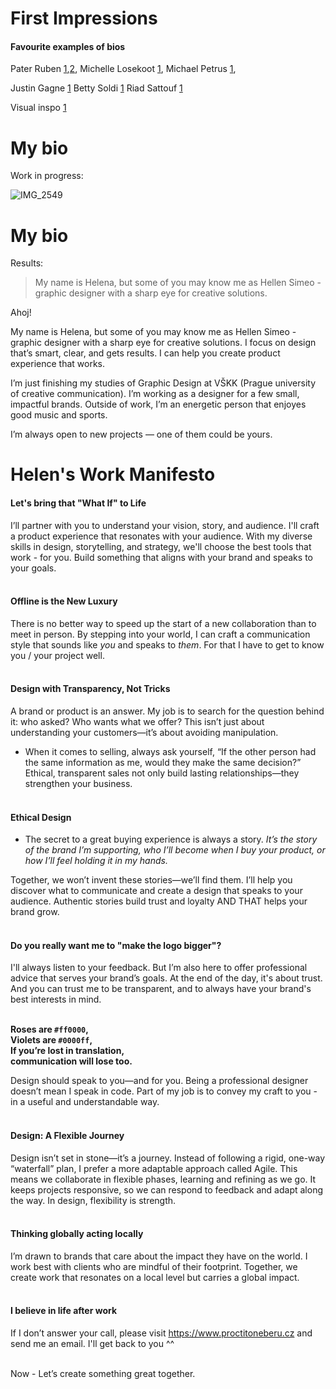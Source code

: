 # First Impressions

#### Favourite examples of bios
Pater Ruben [1](https://www.untold-stories.net/rubenpater/),[2](https://framerframed.nl/en/mensen/ruben-pater/), Michelle Losekoot [1](https://losekoot.cz), Michael Petrus [1](https://michaelpetrus.com), 

Justin Gagne [1](https://justingagne.design/#contact)
Betty Soldi [1](https://www.bettysoldi.com)
Riad Sattouf [1](https://www.riadsattouf.com/en/products/biographie)

Visual inspo [1](https://manifesto.itsoffbrand.com)

# My bio

Work in progress:


![IMG_2549](https://github.com/user-attachments/assets/9bcd9df5-45c7-43d8-bc6d-555aabab9bb5)

# My bio
Results:
> My name is Helena, but some of you may know me as Hellen Simeo - graphic designer with a sharp eye for creative solutions.

Ahoj!

My name is Helena, but some of you may know me as Hellen Simeo - graphic designer with a sharp eye for creative solutions. I focus on design that’s smart, clear, and gets results. I can help you create product experience that works.

I’m just finishing my studies of Graphic Design at VŠKK (Prague university of creative communication). I’m working as a designer for a few small, impactful brands. Outside of work, I’m an energetic person that enjoyes good music and sports.

I’m always open to new projects — one of them could be yours.


# Helen's Work Manifesto

#### Let's bring that "What If" to Life
I’ll partner with you to understand your vision, story, and audience. I'll craft a product experience that resonates with your audience. With my diverse skills in design, storytelling, and strategy, we'll choose the best tools that work - for you. Build something that aligns with your brand and speaks to your goals. 
<br>
<br>

#### Offline is the New Luxury
There is no better way to speed up the start of a new collaboration than to meet in person. By stepping into your world, I can craft a communication style that sounds like *you* and speaks to *them*. For that I have to get to know you / your project well. 
<br><br>

#### Design with Transparency, Not Tricks
A brand or product is an answer. My job is to search for the question behind it: who asked? Who wants what we offer? This isn’t just about understanding your customers—it’s about avoiding manipulation. 

* When it comes to selling, always ask yourself, “If the other person had the same information as me, would they make the same decision?” Ethical, transparent sales not only build lasting relationships—they strengthen your business.
<br><br>

#### Ethical Design
* The secret to a great buying experience is always a story. *It’s the story of the brand I’m supporting, who I’ll become when I buy your product, or how I’ll feel holding it in my hands.*

Together, we won’t invent these stories—we’ll find them. I’ll help you discover what to communicate and create a design that speaks to your audience. Authentic stories build trust and loyalty AND THAT helps your brand grow.
<br><br>


#### Do you really want me to "make the logo bigger"? 
I'll always listen to your feedback. But I’m also here to offer professional advice that serves your brand’s goals. At the end of the day, it's about trust. And you can trust me to be transparent, and to always have your brand's best interests in mind.
<br><br>


**Roses are `#ff0000`,<br>**
**Violets are `#0000ff`,<br>**
**If you’re lost in translation,<br>**
**communication will lose too.<br>**

Design should speak to you—and for you. Being a professional designer doesn’t mean I speak in code. Part of my job is to convey my craft to you - in a useful and understandable way. 
<br><br>

#### Design: A Flexible Journey 
Design isn’t set in stone—it’s a journey. Instead of following a rigid, one-way “waterfall” plan, I prefer a more adaptable approach called Agile. This means we collaborate in flexible phases, learning and refining as we go. It keeps projects responsive, so we can respond to feedback and adapt along the way. In design, flexibility is strength.
<br><br>

#### Thinking globally acting locally
I’m drawn to brands that care about the impact they have on the world. I work best with clients who are mindful of their footprint. Together, we create work that resonates on a local level but carries a global impact.
<br><br>

#### I believe in life after work 
If I don’t answer your call, please visit https://www.proctitoneberu.cz and send me an email. I'll get back to you ^^
<br><br>

Now - Let’s create something great together.

